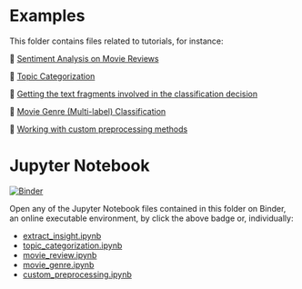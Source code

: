 # Examples

This folder contains files related to tutorials, for instance:

:page_facing_up: [Sentiment Analysis on Movie Reviews](https://pyss3.readthedocs.io/en/latest/tutorials/movie-review.html)

:page_facing_up: [Topic Categorization](https://pyss3.readthedocs.io/en/latest/tutorials/topic-categorization.html)

:page_facing_up: [Getting the text fragments involved in the classification decision](https://pyss3.readthedocs.io/en/latest/tutorials/extract-insight.html)

:page_facing_up: [Movie Genre (Multi-label) Classification](https://pyss3.readthedocs.io/en/latest/tutorials/movie-genres.html)

:page_facing_up: [Working with custom preprocessing methods](https://pyss3.readthedocs.io/en/latest/tutorials/custom-preprocessing.html)


# Jupyter Notebook

[![Binder](https://mybinder.org/badge_logo.svg)](https://mybinder.org/v2/gh/sergioburdisso/pyss3/master?filepath=examples)

Open any of the Jupyter Notebook files contained in this folder on Binder, an online executable environment, by click the above badge or, individually:
* [extract_insight.ipynb](https://mybinder.org/v2/gh/sergioburdisso/pyss3/master?filepath=examples/extract_insight.ipynb)
* [topic_categorization.ipynb](https://mybinder.org/v2/gh/sergioburdisso/pyss3/master?filepath=examples/topic_categorization.ipynb)
* [movie_review.ipynb](https://mybinder.org/v2/gh/sergioburdisso/pyss3/master?filepath=examples/movie_review.ipynb)
* [movie_genre.ipynb](https://mybinder.org/v2/gh/sergioburdisso/pyss3/master?filepath=examples/movie_genres.ipynb)
* [custom_preprocessing.ipynb](https://mybinder.org/v2/gh/sergioburdisso/pyss3/master?filepath=examples/custom_preprocessing.ipynb)
